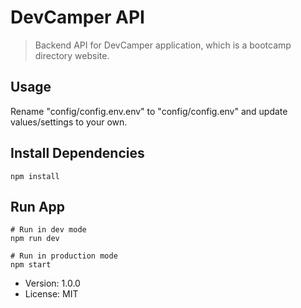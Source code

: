 # DevCamper API

> Backend API for DevCamper application, which is a bootcamp directory website.

## Usage

Rename "config/config.env.env" to "config/config.env" and update values/settings to your own.

## Install Dependencies

```
npm install
```

## Run App

```
# Run in dev mode
npm run dev

# Run in production mode
npm start
```

- Version: 1.0.0
- License: MIT
